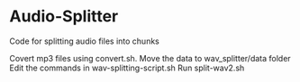 # Audio-Splitter
Code for splitting audio files into chunks


Covert mp3 files using convert.sh.
Move the data to wav_splitter/data folder
Edit the commands in wav-splitting-script.sh 
Run split-wav2.sh 
